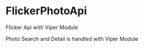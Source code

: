# FlickerPhotoApi
Flicker Api with Viper Module


Photo Search and Detail is handled with Viper Module
